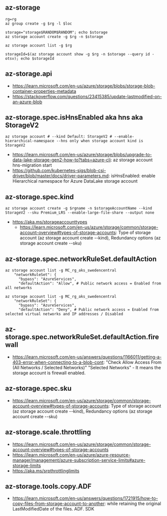 ## az-storage

```
rg=rg
az group create -g $rg -l $loc

storage="storage$RANDOM$RANDOM"; echo $storage
az storage account create -g $rg -n $storage

az storage account list -g $rg

storageId=$(az storage account show -g $rg -n $storage --query id -otsv); echo $storageId
```

## az-storage.api

- https://learn.microsoft.com/en-us/azure/storage/blobs/storage-blob-container-properties-metadata
- https://stackoverflow.com/questions/23415385/update-lastmodified-on-an-azure-blob

## az-storage.spec.isHnsEnabled aka hns aka StorageV2

```
az storage account # --kind Default: StorageV2 # --enable-hierarchical-namespace --hns only when storage account kind is StorageV2
```

- https://learn.microsoft.com/en-us/azure/storage/blobs/upgrade-to-data-lake-storage-gen2-how-to?tabs=azure-cli: az storage account hns-migration start
- https://github.com/kubernetes-sigs/blob-csi-driver/blob/master/docs/driver-parameters.md: isHnsEnabled: enable Hierarchical namespace for Azure DataLake storage account

## az-storage.spec.kind

```
az storage account create -g $rgname -n $storageAccountName --kind StorageV2 --sku Premium_LRS --enable-large-file-share --output none
```
- https://aka.ms/storageaccounttypes
  - https://learn.microsoft.com/en-us/azure/storage/common/storage-account-overview#types-of-storage-accounts: Type of storage account (az storage account create --kind), Redundancy options (az storage account create --sku)

## az-storage.spec.networkRuleSet.defaultAction

```
az storage account list -g MC_rg_aks_swedencentral 
    "networkRuleSet": {
      "bypass": "AzureServices",
      "defaultAction": "Allow", # Public network access = Enabled from all networks
      
az storage account list -g MC_rg_aks_swedencentral 
    "networkRuleSet": {
      "bypass": "AzureServices",
      "defaultAction": "Deny", # Public network access = Enabled from selected virtual networks and IP addresses / Disabled
```

## az-storage.spec.networkRuleSet.defaultAction.firewall
- https://learn.microsoft.com/en-us/answers/questions/1166011/getting-a-403-error-when-connecting-to-a-blob-cont: "Check Allow Access From (All Networks / Selected Networks)" "Selected Networks" - It means the storage account is firewall enabled.

## az-storage.spec.sku

- https://learn.microsoft.com/en-us/azure/storage/common/storage-account-overview#types-of-storage-accounts: Type of storage account (az storage account create --kind), Redundancy options (az storage account create --sku)
  
## az-storage.scale.throttling

- https://learn.microsoft.com/en-us/azure/storage/common/storage-account-overview#types-of-storage-accounts
- https://learn.microsoft.com/en-us/azure/azure-resource-manager/management/azure-subscription-service-limits#azure-storage-limits
- https://aka.ms/srpthrottlinglimits

## az-storage.tools.copy.ADF

- https://learn.microsoft.com/en-us/answers/questions/1721915/how-to-copy-files-from-storage-account-to-another: while retaining the original LastModifiedDate of the files. ADF. SDK

